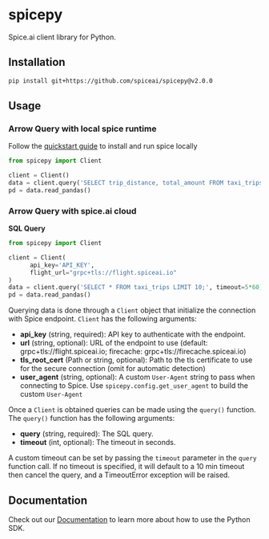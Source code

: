 # spicepy

Spice.ai client library for Python.

## Installation

```bash
pip install git+https://github.com/spiceai/spicepy@v2.0.0
```

## Usage

### Arrow Query with local spice runtime

Follow the [quickstart guide](https://github.com/spiceai/spiceai?tab=readme-ov-file#%EF%B8%8F-quickstart-local-machine) to install and run spice locally

```python
from spicepy import Client

client = Client()
data = client.query('SELECT trip_distance, total_amount FROM taxi_trips ORDER BY trip_distance DESC LIMIT 10;', timeout=5*60)
pd = data.read_pandas()
```

### Arrow Query with spice.ai cloud

**SQL Query**

```python
from spicepy import Client

client = Client(
      api_key='API_KEY',
      flight_url="grpc+tls://flight.spiceai.io"
)
data = client.query('SELECT * FROM taxi_trips LIMIT 10;', timeout=5*60)
pd = data.read_pandas()
```

Querying data is done through a `Client` object that initialize the connection with Spice endpoint. `Client` has the following arguments:

- **api_key** (string, required): API key to authenticate with the endpoint.
- **url** (string, optional): URL of the endpoint to use (default: grpc+tls://flight.spiceai.io; firecache: grpc+tls://firecache.spiceai.io)
- **tls_root_cert** (Path or string, optional): Path to the tls certificate to use for the secure connection (omit for automatic detection)
- **user_agent** (string, optional): A custom `User-Agent` string to pass when connecting to Spice. Use `spicepy.config.get_user_agent` to build the custom `User-Agent`

Once a `Client` is obtained queries can be made using the `query()` function. The `query()` function has the following arguments:

- **query** (string, required): The SQL query.
- **timeout** (int, optional): The timeout in seconds.

A custom timeout can be set by passing the `timeout` parameter in the `query` function call. If no timeout is specified, it will default to a 10 min timeout then cancel the query, and a TimeoutError exception will be raised.

## Documentation

Check out our [Documentation](https://docs.spice.ai/sdks/python-sdk) to learn more about how to use the Python SDK.
